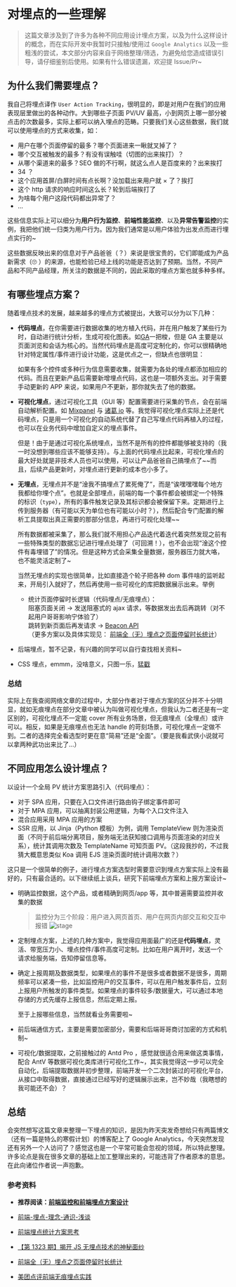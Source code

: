 # 对埋点的一些理解

> 这篇文章涉及到了许多为各种不同应用设计埋点方案，以及为什么这样设计的概念，而在实际开发中我暂时只接触/使用过 `Google Analytics` 以及一些粗浅的尝试，本文部分内容来自于网络整理/筛选，为避免给您造成错误引导，请仔细鉴别后使用。如果有什么错误遗漏，欢迎提 Issue/Pr~

## 为什么我们需要埋点？

我自己将埋点译作 `User Action Tracking`，很明显的，即是对用户在我们的应用表现层里做出的各种动作。大到哪些子页面 PV/UV 最高，小到网页上哪一部分被点击的次数最多，实际上都可以纳入埋点的范畴。只要我们关心这些数据，我们就可以使用埋点的方式来收集，如：

- 用户在哪个页面停留的最多？哪个页面进来一瞅就叉掉了？
- 哪个交互被触发的最多？有没有误触哇（切图的出来挨打）？
- 从哪个渠道来的最多？SEO 做的不行啊，就这么点人是百度来的？出来挨打
- 34  ？
- 这个应用首屏/白屏时间有点长啊？没加载出来用户就 × 了？挨打
- 这个 http 请求的响应时间这么长？轮到后端挨打了
- 为啥每个用户这段代码都出异常了？
- ...

这些信息实际上可以细分为**用户行为监控**、**前端性能监控**、以及**异常告警监控**的实例，我把他们统一归类为用户行为。因为我们通常是以用户体验为出发点而进行埋点实行的~

这些数据反映出来的信息对于产品爸爸（？）来说是很宝贵的，它们即能成为产品新需求（🙄 ）的来源，也能检验已经上线的功能是否达到了预期。当然，不同产品和不同产品经理，所关注的数据是不同的，因此采取的埋点方案也就多种多样。

## 有哪些埋点方案？

随着埋点技术的发展，越来越多的埋点方式被提出，大致可以分为以下几种：

- **代码埋点**，在你需要进行数据收集的地方植入代码，并在用户触发了某些行为时，自动进行统计分析，生成可视化图表。如[GA](https://analytics.google.com)一把梭，但是 GA 主要是以页面浏览和会话为核心的。当然代码埋点是高度可定制化的，你可以很精确地针对特定属性/事件进行设计功能，这是优点之一，但缺点也很明显：

  如果有多个控件或多种行为信息需要收集，就需要为各处的埋点都添加相应的代码。而且在更新产品后需要新增埋点代码，这也是一项额外支出。对于需要手动更新的 APP 来说，如果用户不更新，那你就失去了他的数据。

- **可视化埋点**，通过可视化工具（GUI 等）配置需要进行采集的节点，会在前端自动解析配置。如 [Mixpanel](https://github.com/mixpanel) 与 [诸葛 io](https://demo.zhugeio.com) 等。我觉得可视化埋点实际上还是代码埋点，只是用一个可视化的自动系统代替了自己写埋点代码再植入的过程，也可以在业务代码中增加自定义的埋点事件。

  但是！由于是通过可视化系统埋点，当然不是所有的控件都能够被支持的（我一时没想到哪些应该不能够支持）。与上面的代码埋点比起来，可视化埋点的最大好处就是非技术人员也可以使用，可以让产品爸爸自己搞埋点了~~而且，后续产品更新时，对埋点进行更新的成本也小多了。

- **无埋点**，无埋点并不是“淦我不搞埋点了累死俺了”，而是“诶嘿嘿嘿每个地方我都给你埋个点”。也就是全部埋点，前端的每一个事件都会被绑定一个特殊的标识（`type`），所有的事件触发记录及其标识都会被保留下来。定期进行上传到服务器（有可能以天为单位也有可能以小时？），然后配合专门配置的解析工具提取出真正需要的那部分信息，再进行可视化处理~~

  所有数据都被采集了，那么我们就不用担心产品迭代着迭代着突然发现之前有一些特殊类型的数据忘记进行埋点处理了（可回溯！），也不会出现“淦这个控件有毒埋错了”的情况。但是这种方式会采集全量数据，服务器压力就大咯，也不能灵活定制了~

  当然无埋点的实现也很简单，比如直接造个轮子把各种 dom 事件啥的监听起来，开局引入就好了，然后再使用一些可视化的库把数据展示出来。举例

  - 统计页面停留时长逻辑（代码埋点/无痕埋点）：  
    阻塞页面关闭 -> 发送阻塞式的 ajax 请求，等数据发出去后再跳转（对不起用户哥哥影响宁体验了）  
    跳转到新页面后再发请求 -> [Beacon API](https://developer.mozilla.org/zh-CN/docs/Web/API/Beacon_API)  
    （更多方案以及具体实现见： [前端全（无）埋点之页面停留时长统计](https://github.com/zuopf769/notebook/blob/master/fe/%E5%89%8D%E7%AB%AF%E5%85%A8%EF%BC%88%E6%97%A0%EF%BC%89%E5%9F%8B%E7%82%B9%E4%B9%8B%E9%A1%B5%E9%9D%A2%E5%81%9C%E7%95%99%E6%97%B6%E9%95%BF%E7%BB%9F%E8%AE%A1/README.md)）

- 后端埋点，暂不记录，有兴趣的同学可以自行查找相关资料~

- CSS 埋点，emmm，没啥意义，只图一乐，[猛戳](https://juejin.im/post/5a5ffe79f265da3e3f4cba8a)

### 总结

实际上在我查阅网络文章的过程中，大部分作者对于埋点方案的区分并不十分明显，就如无痕埋点在部分文章中被认为叫做可视化埋点，但我认为二者还是有一定区别的，可视化埋点不一定能 cover 所有业务场景，但无痕埋点（全埋点）或许可以。相反，如果是无痕埋点也无法 handle 的苛刻场景，可视化埋点一定做不到。二者的选择完全看选型时更在意“简易”还是“全面”。（要是我看武侠小说就可以拿两种武功出来比了...）

## 不同应用怎么设计埋点？

以设计一个全局 PV 统计方案思路引入（代码埋点）：

- 对于 SPA 应用，只要在入口文件进行路由钩子绑定事件即可
- 对于 MPA 应用，可以抽离封装公用逻辑，为每个入口文件注入
- 混合应用采用 MPA 应用的方案
- SSR 应用，以 Jinja（Python 模板）为例，调用 TemplateView 则为渲染页面（不同于前后端分离项目，服务端无法获知接口调用与页面渲染的对应关系），统计其调用次数及 TemplateName 可知页面 PV。（这段我抄的，不过我猜大概意思类似 Koa 调用 EJS 渲染页面时统计调用次数？）

这只是一个很简单的例子，进行埋点方案选型时需要意识到埋点方案实际上没有最好的，只有最合适的。以下继续纸上谈兵，研究下前端埋点方案和上报方案设计~

- 明确监控数据，这个产品，或者精确到网页/app 等，其中普遍需要监控并收集的数据

  > 监控分为三个阶段：用户进入网页首页、用户在网页内部交互和交互中报错
  > ![stage](https://user-gold-cdn.xitu.io/2018/8/2/164fa1642bb839ad?imageView2/0/w/1280/h/960/format/webp/ignore-error/1)

- 定制埋点方案，上述的几种方案中，我觉得应用面最广的还是**代码埋点**，灵活、带宽压力小、埋点控件/事件高度可定制。比如在用户离开时，发送一个请求给服务端，告知停留信息等。

- 确定上报周期及数据类型，如果埋点的事件不是很多或者数据不是很多，周期频率可以紧凑一些，比如监控用户的交互事件，可以在用户触发事件后，立刻上报用户所触发的事件类型。如果埋点的事件较多/数据量大，可以通过本地存储的方式先缓存上报信息，然后定期上报。

  至于上报哪些信息，当然就看业务需要啦~

- 前后端通信方式，主要是需要加密部分，需要和后端哥哥商讨加密的方式和机制~

- 可视化/数据提取，之前接触过的 Antd Pro ，感觉就很适合用来做这类事情，配合 AntV 等数据可视化类库进行可视化工作~，其实我觉得这一步可以完全自动化，后端提取数据并初步整理，前端开发一个二次封装过的可视化平台，从接口中取得数据，直接通过已经写好的逻辑展示出来，岂不妙哉（我瞎想的我可能还不会）？

## 总结

会突然想写这篇文章来整理一下埋点的知识，是因为昨天突发奇想给只有两篇博文（还有一篇是特么的寒假计划）的博客配上了 Google Analytics，今天突然发现还有另外一个人访问了？感觉这也是一个平常可能会忽视的领域，所以特此整理。许多论点是我在很多文章的基础上加工整理出来的，可能违背了作者原本的意思。在此向诸位作者说一声抱歉。

### 参考资料

- **推荐阅读：[前端监控和前端埋点方案设计](https://juejin.im/post/5b62d68df265da0f9d1a1cd6#heading-0)**

- [前端-埋点-理念-通识-浅谈](https://juejin.im/post/5d182a3bf265da1b667bf0be#heading-6)

- [前端埋点统计方案思考](https://juejin.im/post/5c178aaaf265da6147702108#heading-0)

- [【第 1323 期】揭开 JS 无埋点技术的神秘面纱](https://mp.weixin.qq.com/s/pGP5Oohcban0P1GAzPlAgg)

- [前端全（无）埋点之页面停留时长统计](https://github.com/zuopf769/notebook/blob/master/fe/%E5%89%8D%E7%AB%AF%E5%85%A8%EF%BC%88%E6%97%A0%EF%BC%89%E5%9F%8B%E7%82%B9%E4%B9%8B%E9%A1%B5%E9%9D%A2%E5%81%9C%E7%95%99%E6%97%B6%E9%95%BF%E7%BB%9F%E8%AE%A1/README.md)

- [美团点评前端无痕埋点实践](https://zhuanlan.zhihu.com/p/26211623)
